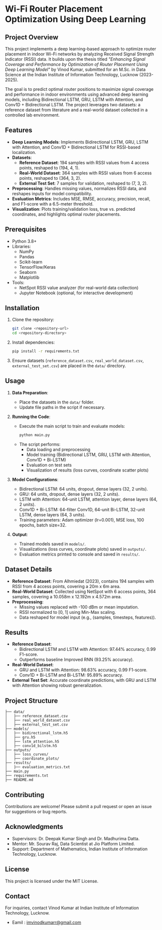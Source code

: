 
# Wi-Fi Router Placement Optimization Using Deep Learning

## Project Overview
This project implements a deep learning-based approach to optimize router placement in indoor Wi-Fi networks by analyzing Received Signal Strength Indicator (RSSI) data. It builds upon the thesis titled *"Enhancing Signal Coverage and Performance by Optimization of Router Placement Using Deep Learning Model"* by Vinod Kumar, submitted for an M.Sc. in Data Science at the Indian Institute of Information Technology, Lucknow (2023-2025).

The goal is to predict optimal router positions to maximize signal coverage and performance in indoor environments using advanced deep learning models, including Bidirectional LSTM, GRU, LSTM with Attention, and Conv1D + Bidirectional LSTM. The project leverages two datasets: a reference dataset from literature and a real-world dataset collected in a controlled lab environment.

## Features
- **Deep Learning Models**: Implements Bidirectional LSTM, GRU, LSTM with Attention, and Conv1D + Bidirectional LSTM for RSSI-based localization.
- **Datasets**:
  - **Reference Dataset**: 194 samples with RSSI values from 4 access points, reshaped to (194, 4, 1).
  - **Real-World Dataset**: 364 samples with RSSI values from 6 access points, reshaped to (364, 3, 2).
  - **External Test Set**: 7 samples for validation, reshaped to (7, 3, 2).
- **Preprocessing**: Handles missing values, normalizes RSSI data, and reshapes inputs for model compatibility.
- **Evaluation Metrics**: Includes MSE, RMSE, accuracy, precision, recall, and F1-score with a 6.5-meter threshold.
- **Visualization**: Plots training/validation loss, true vs. predicted coordinates, and highlights optimal router placements.

## Prerequisites
- Python 3.8+
- Libraries:
  - NumPy
  - Pandas
  - Scikit-learn
  - TensorFlow/Keras
  - Seaborn
  - Matplotlib
- Tools:
  - NetSpot RSSI value analyzer (for real-world data collection)
  - Jupyter Notebook (optional, for interactive development)

## Installation
1. Clone the repository:
   ```bash
   git clone <repository-url>
   cd <repository-directory>
   ```
2. Install dependencies:
   ```bash
   pip install -r requirements.txt
   ```
3. Ensure datasets (`reference_dataset.csv`, `real_world_dataset.csv`, `external_test_set.csv`) are placed in the `data/` directory.

## Usage
1. **Data Preparation**:
   - Place the datasets in the `data/` folder.
   - Update file paths in the script if necessary.

2. **Running the Code**:
   - Execute the main script to train and evaluate models:
     ```bash
     python main.py
     ```
   - The script performs:
     - Data loading and preprocessing
     - Model training (Bidirectional LSTM, GRU, LSTM with Attention, Conv1D + Bi-LSTM)
     - Evaluation on test sets
     - Visualization of results (loss curves, coordinate scatter plots)

3. **Model Configurations**:
   - Bidirectional LSTM: 64 units, dropout, dense layers (32, 2 units).
   - GRU: 64 units, dropout, dense layers (32, 2 units).
   - LSTM with Attention: 64-unit LSTM, attention layer, dense layers (64, 2 units).
   - Conv1D + Bi-LSTM: 64-filter Conv1D, 64-unit Bi-LSTM, 32-unit LSTM, dense layers (64, 3 units).
   - Training parameters: Adam optimizer (lr=0.001), MSE loss, 100 epochs, batch size=32.

4. **Output**:
   - Trained models saved in `models/`.
   - Visualizations (loss curves, coordinate plots) saved in `outputs/`.
   - Evaluation metrics printed to console and saved in `results/`.

## Dataset Details
- **Reference Dataset**: From Alhmiedat (2023), contains 194 samples with RSSI from 4 access points, covering a 20m x 6m area.
- **Real-World Dataset**: Collected using NetSpot with 6 access points, 364 samples, covering a 10.058m x 12.192m x 4.572m area.
- **Preprocessing**:
  - Missing values replaced with -100 dBm or mean imputation.
  - RSSI normalized to [0, 1] using Min-Max scaling.
  - Data reshaped for model input (e.g., (samples, timesteps, features)).

## Results
- **Reference Dataset**:
  - Bidirectional LSTM and LSTM with Attention: 97.44% accuracy, 0.99 F1-score.
  - Outperforms baseline Improved RNN (93.25% accuracy).
- **Real-World Dataset**:
  - GRU and LSTM with Attention: 98.63% accuracy, 0.99 F1-score.
  - Conv1D + Bi-LSTM and Bi-LSTM: 95.89% accuracy.
- **External Test Set**: Accurate coordinate predictions, with GRU and LSTM with Attention showing robust generalization.

## Project Structure
```
├── data/
│   ├── reference_dataset.csv
│   ├── real_world_dataset.csv
│   ├── external_test_set.csv
├── models/
│   ├── bidirectional_lstm.h5
│   ├── gru.h5
│   ├── lstm_attention.h5
│   ├── conv1d_bilstm.h5
├── outputs/
│   ├── loss_curves/
│   ├── coordinate_plots/
├── results/
│   ├── evaluation_metrics.txt
├── main.py
├── requirements.txt
├── README.md
```

## Contributing
Contributions are welcome! Please submit a pull request or open an issue for suggestions or bug reports.

## Acknowledgments
- Supervisors: Dr. Deepak Kumar Singh and Dr. Madhurima Datta.
- Mentor: Mr. Sourav Raj, Data Scientist at Jio Platform Limited.
- Support: Department of Mathematics, Indian Institute of Information Technology, Lucknow.

## License
This project is licensed under the MIT License.

## Contact
For inquiries, contact Vinod Kumar  at Indian Institute of Information Technology, Lucknow.
- Eamil : imvinodkumarr@gmail.com
